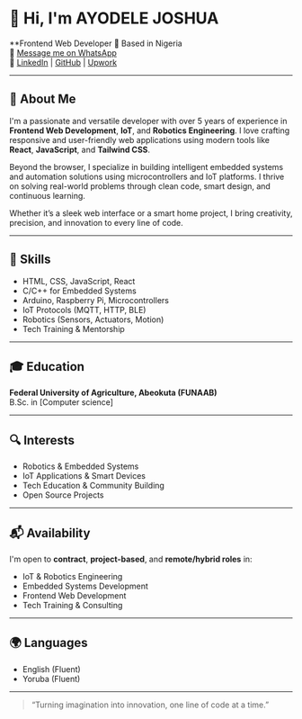 # 👋 Hi, I'm AYODELE JOSHUA 

**Frontend Web Developer 
📍 Based in Nigeria  
📧 [Message me on WhatsApp](https://wa.me/2349019440111)  
🔗 [LinkedIn](https://linkedin.com/in/) | [GitHub](https://github.com/JoshUA2704) | [Upwork](https://www.upwork.com/freelancers/~your-profile)

---

## 🧠 About Me

I'm a passionate and versatile developer with over 5 years of experience in **Frontend Web Development**, **IoT**, and **Robotics Engineering**. I love crafting responsive and user-friendly web applications using modern tools like **React**, **JavaScript**, and **Tailwind CSS**.

Beyond the browser, I specialize in building intelligent embedded systems and automation solutions using microcontrollers and IoT platforms. I thrive on solving real-world problems through clean code, smart design, and continuous learning.

Whether it’s a sleek web interface or a smart home project, I bring creativity, precision, and innovation to every line of code.


---

## 🚀 Skills

- HTML, CSS, JavaScript, React  
- C/C++ for Embedded Systems  
- Arduino, Raspberry Pi, Microcontrollers  
- IoT Protocols (MQTT, HTTP, BLE)  
- Robotics (Sensors, Actuators, Motion)  
- Tech Training & Mentorship

---

## 🎓 Education

**Federal University of Agriculture, Abeokuta (FUNAAB)**  
B.Sc. in [Computer science]

---

## 🔍 Interests

- Robotics & Embedded Systems
- IoT Applications & Smart Devices
- Tech Education & Community Building
- Open Source Projects

---

## 📬 Availability

I'm open to **contract**, **project-based**, and **remote/hybrid roles** in:

- IoT & Robotics Engineering  
- Embedded Systems Development  
- Frontend Web Development  
- Tech Training & Consulting

---

## 🌍 Languages

- English (Fluent)  
- Yoruba (Fluent)

---

> “Turning imagination into innovation, one line of code at a time.”  
